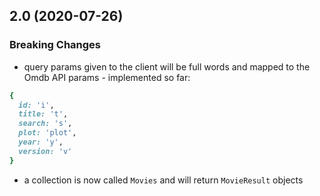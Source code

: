 ## 2.0 (2020-07-26)

### Breaking Changes

* query params given to the client will be full words
and mapped to the Omdb API params - implemented so far:

```ruby
{
  id: 'i',
  title: 't',
  search: 's',
  plot: 'plot',
  year: 'y',
  version: 'v'
}
```

* a collection is now called `Movies` and will return `MovieResult` objects
